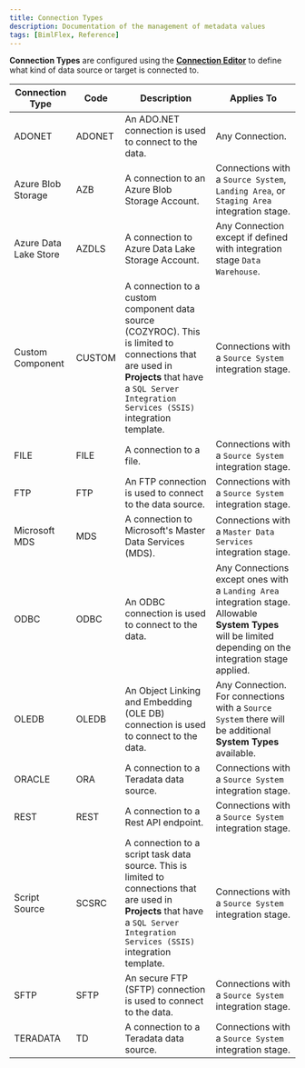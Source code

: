 ```yaml
---
title: Connection Types
description: Documentation of the management of metadata values
tags: [BimlFlex, Reference]
---
```

<!--
Connection Types
Header not included because it is used in different ways
-->
**Connection Types** are configured using the [**Connection Editor**](bimlflex-connection-editor) to define what kind of data source or target is connected to.

| Connection Type     | Code | Description | Applies To |
| ------------------- | ---- | ----------- | ---------- |
| ADONET                | ADONET | An ADO.NET connection is used to connect to the data.                                  | Any Connection.|
| Azure Blob Storage    | AZB    | A connection to an Azure Blob Storage Account.                                         | Connections with a `Source System`, `Landing Area`, or `Staging Area` integration stage.|
| Azure Data Lake Store | AZDLS  | A connection to Azure Data Lake Storage Account.                                       | Any Connection except if defined with integration stage `Data Warehouse`.|
| Custom Component      | CUSTOM | A connection to a custom component data source (COZYROC). This is limited to connections that are used in **Projects** that have a `SQL Server Integration Services (SSIS)` integration template. | Connections with a `Source System` integration stage. |
| FILE                  | FILE   | A connection to a file.                                                                | Connections with a `Source System` integration stage. |
| FTP                   | FTP    | An FTP connection is used to connect to the data source.                               | Connections with a `Source System` integration stage.|
| Microsoft MDS         | MDS    | A connection to Microsoft's Master Data Services (MDS).                                | Connections with a `Master Data Services` integration stage.|
| ODBC                  | ODBC   | An ODBC connection is used to connect to the data.                                     | Any Connections except ones with a `Landing Area` integration stage. Allowable **System Types** will be limited depending on the integration stage applied.|
| OLEDB                 | OLEDB  | An Object Linking and Embedding (OLE DB) connection is used to connect to the data.    | Any Connection. For connections with a `Source System` there will be additional **System Types** available.|
| ORACLE                | ORA    | A connection to a Teradata data source.                                                | Connections with a `Source System` integration stage.|
| REST                  | REST   | A connection to a Rest API endpoint.                                                   | Connections with a `Source System` integration stage.|
| Script Source         | SCSRC  | A connection to a script task data source. This is limited to connections that are used in **Projects** that have a `SQL Server Integration Services (SSIS)` integration template. | Connections with a `Source System` integration stage. |
| SFTP                  | SFTP   | An secure FTP (SFTP) connection is used to connect to the data.                        | Connections with a `Source System` integration stage.|
| TERADATA              | TD     | A connection to a Teradata data source.                                                | Connections with a `Source System` integration stage.|
